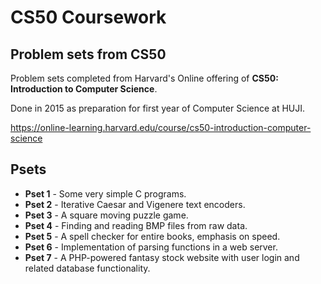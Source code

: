 
# CS50 Coursework 

## Problem sets from CS50
Problem sets completed from Harvard's Online offering of **CS50: Introduction to Computer Science**. 

Done in 2015 as preparation for first year of Computer Science at HUJI.

https://online-learning.harvard.edu/course/cs50-introduction-computer-science

## Psets

- **Pset 1**  - Some very simple C programs.
- **Pset 2**  - Iterative Caesar and Vigenere text encoders.
- **Pset 3** - A square moving puzzle game.
- **Pset 4** - Finding and reading BMP files from raw data.
 - **Pset 5** - A spell checker for entire books, emphasis on speed.
- **Pset 6**  - Implementation of parsing functions in a web server.
 - **Pset 7** - A PHP-powered fantasy stock website with user login and related database functionality. 
